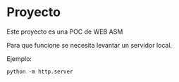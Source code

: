 # Proyecto
Este proyecto es una POC de WEB ASM

Para que funcione se necesita levantar un servidor local. 

Ejemplo:
```
python -m http.server
```
